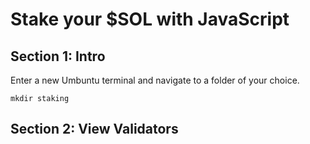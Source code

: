 # Stake your $SOL with JavaScript

## Section 1: Intro
Enter a new Umbuntu terminal and navigate to a folder of your choice.

```
mkdir staking
```

## Section 2: View Validators
